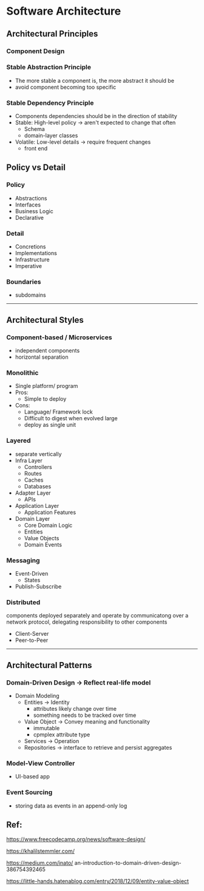 # Software Architecture 

## Architectural Principles
### Component Design 

### Stable Abstraction Principle
- The more stable a component is, the more abstract it should be
- avoid component becoming too specific

### Stable Dependency Principle
- Components dependencies should be in the direction of stability
- Stable: High-level policy -> aren't expected to change that often
  - Schema
  - domain-layer classes
- Volatile: Low-level details -> require frequent changes
  - front end

## Policy vs Detail 
### Policy
- Abstractions
- Interfaces
- Business Logic
- Declarative

### Detail
- Concretions
- Implementations
- Infrastructure
- Imperative

### Boundaries 
- subdomains
---
## Architectural Styles
### Component-based / Microservices
- independent components
- horizontal separation

### Monolithic
- Single platform/ program
- Pros:
  - Simple to deploy
- Cons:
  - Language/ Framework lock
  - Difficult to digest when evolved large
  - deploy as single unit

### Layered
- separate vertically
- Infra Layer
  - Controllers
  - Routes
  - Caches
  - Databases
- Adapter Layer
  - APIs
- Application Layer
  - Application Features
- Domain Layer
  - Core Domain Logic
  - Entities
  - Value Objects
  - Domain Events

### Messaging
- Event-Driven
  - States
- Publish-Subscribe

### Distributed
components deployed separately and operate by communicatong over a network protocol, delegating responsibility to other components
- Client-Server
- Peer-to-Peer
---
## Architectural  Patterns
### Domain-Driven Design -> Reflect real-life model
- Domain Modeling 
  - Entities -> Identity 
  	- attributes likely change over time
  	- something needs to be tracked over time
  - Value Object -> Convey meaning and functionality
    - immutable
    - cpmplex attribute type
  - Services -> Operation
  - Repositories -> interface to retrieve and persist aggregates


### Model-View Controller
- UI-based app

### Event Sourcing
- storing data as events in an append-only log

## Ref:
https://www.freecodecamp.org/news/software-design/

https://khalilstemmler.com/

https://medium.com/inato/
an-introduction-to-domain-driven-design-386754392465

https://little-hands.hatenablog.com/entry/2018/12/09/entity-value-object